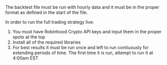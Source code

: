 The backtest file must be run with hourly data and it must be in the proper format as defined in the start of the file. 

In order to run the full trading strategy live: 
1. You must have Robinhood Crypto API keys and input them in the proper spots at the top
2. Install all of the required libraries
3. For best results it must be run once and left to run contiuously for extending periods of time. The first time it is run, attempt to run it at 4:00am EST
